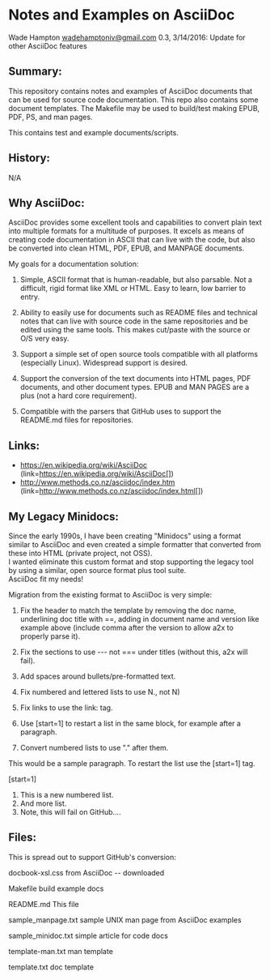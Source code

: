 Notes and Examples on AsciiDoc
==============================
Wade Hampton <wadehamptoniv@gmail.com>
0.3, 3/14/2016: Update for other AsciiDoc features

Summary:
--------

This repository contains notes and examples of AsciiDoc documents
that can be used for source code documentation.  This repo 
also contains some document templates.  The Makefile may be 
used to build/test making EPUB, PDF, PS, and man pages.

This contains test and example documents/scripts.

History:
--------

  N/A

Why AsciiDoc:
-------------

AsciiDoc provides some excellent tools and capabilities to
convert plain text into multiple formats for a multitude of
purposes.  It excels as means of creating code documentation 
in ASCII that can live with the code, but also be converted into
clean HTML, PDF, EPUB, and MANPAGE documents.

My goals for a documentation solution:

1. Simple, ASCII format that is human-readable, but also parsable.
   Not a difficult, rigid format like XML or HTML.  Easy to 
   learn, low barrier to entry.

2. Ability to easily use for documents such as README files
   and technical notes that can live with source code in the
   same repositories and be edited using the same tools.
   This makes cut/paste with the source or O/S very easy.

3. Support a simple set of open source tools compatible with all 
   platforms (especially Linux).  Widespread support is desired.

4. Support the conversion of the text documents into HTML pages,
   PDF documents, and other document types.  EPUB and MAN PAGES
   are a plus (not a hard core requirement).

5. Compatible with the parsers that GitHub uses to support the
   README.md files for repositories.
   

Links:
------

* https://en.wikipedia.org/wiki/AsciiDoc (link=https://en.wikipedia.org/wiki/AsciiDoc[])
* http://www.methods.co.nz/asciidoc/index.htm (link=http://www.methods.co.nz/asciidoc/index.html[])

My Legacy Minidocs:
-------------------

Since the early 1990s, I have been creating "Minidocs" using a 
format similar to AsciiDoc and even created a simple formatter 
that converted from these into HTML (private project, not OSS).  
I wanted eliminate this custom format and stop supporting the
legacy tool by using a similar, open source format plus tool suite.  
AsciiDoc fit my needs!  

Migration from the existing format to AsciiDoc is very simple:

1.  Fix the header to match the template by removing the 
    doc name, underlining doc title with ==, adding in document
    name and version like example above (include comma after the
    version to allow a2x to properly parse it).

2.  Fix the sections to use --- not === under titles (without
    this, a2x will fail).

3.  Add spaces around bullets/pre-formatted text.  

4.  Fix numbered and lettered lists to use N., not N)

5.  Fix links to use the link: tag.  

6.  Use [start=1] to restart a list in the same block, for
    example after a paragraph.

7.  Convert numbered lists to use "." after them.  

This would be a sample paragraph.  To restart the list use 
the [start=1] tag.

[start=1]
1.  This is a new numbered list.
2.  And more list.
3.  Note, this will fail on GitHub....

Files:
------

This is spread out to support GitHub's conversion:

  docbook-xsl.css     from AsciiDoc -- downloaded

  Makefile            build example docs

  README.md           This file

  sample_manpage.txt  sample UNIX man page from AsciiDoc examples

  sample_minidoc.txt  simple article for code docs 

  template-man.txt    man template

  template.txt        doc template

